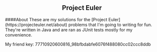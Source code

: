 <h2 align="center">Project Euler</h2>
####About
These are my solutions for the [Project Euler](https://projecteuler.net/about) problems that I'm going to writing for fun. They're written in Java and are ran as JUnit tests mostly for my convenience.

My friend key: 77710920600816_98bfbdabfe6076f488080cc02ccc8ddb
